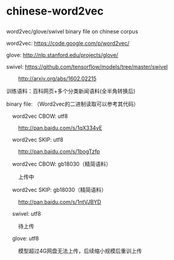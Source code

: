 # chinese-word2vec</p>
word2vec/glove/swivel binary file on chinese corpus</p>

word2vec: https://code.google.com/p/word2vec/</p>
glove: http://nlp.stanford.edu/projects/glove/</p>
swivel: https://github.com/tensorflow/models/tree/master/swivel</p>
&nbsp;&nbsp;&nbsp;&nbsp;&nbsp;&nbsp;&nbsp;&nbsp;http://arxiv.org/abs/1602.02215</p>

训练语料：百科网页+多个分类新闻语料(全半角转换后)</p>

binary file: （Word2vec的二进制读取可以参考其代码）</p>
&nbsp;&nbsp;&nbsp;&nbsp;word2vec CBOW: utf8</p>
&nbsp;&nbsp;&nbsp;&nbsp;&nbsp;&nbsp;&nbsp;&nbsp;http://pan.baidu.com/s/1qX334vE</p>
&nbsp;&nbsp;&nbsp;&nbsp;word2vec SKIP: utf8</p>
&nbsp;&nbsp;&nbsp;&nbsp;&nbsp;&nbsp;&nbsp;&nbsp;http://pan.baidu.com/s/1bogTzfp</p>
&nbsp;&nbsp;&nbsp;&nbsp;word2vec CBOW: gb18030（精简语料）</p>
&nbsp;&nbsp;&nbsp;&nbsp;&nbsp;&nbsp;&nbsp;&nbsp;上传中</p>
&nbsp;&nbsp;&nbsp;&nbsp;word2vec SKIP: gb18030（精简语料）</p>
&nbsp;&nbsp;&nbsp;&nbsp;&nbsp;&nbsp;&nbsp;&nbsp;http://pan.baidu.com/s/1ntVJBYD</p>
&nbsp;&nbsp;&nbsp;&nbsp;swivel: utf8</p>
&nbsp;&nbsp;&nbsp;&nbsp;&nbsp;&nbsp;&nbsp;&nbsp;待上传</p>
&nbsp;&nbsp;&nbsp;&nbsp;glove: utf8</p>
&nbsp;&nbsp;&nbsp;&nbsp;&nbsp;&nbsp;&nbsp;&nbsp;模型超过4G网盘无法上传，后续缩小规模后重训上传</p>
